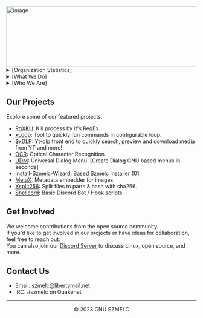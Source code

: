 <img src="https://i.imgur.com/8PbvYtK.png" alt="image" width="640" height="160">

<details>
  <summary>[Organization Statistics]</summary>
  
  #### [14/10/2023]
  - Public Repositories: 41
  - Total Stars Earned: 16
  - Total Watchers: 16
  - Followers: 2
  - Members: 6

</details>

<details>
  <summary>[What We Do]</summary>
  
> Hey there, fellow Linux lovers! At SZMELC.inc, we're all about that open-source goodness and the crazy cool Linux scene. We whip up a bunch of nifty gadgets, toolboxes, and apps to jazz up your Linux adventures. Our goal? To cook up some top-notch, do-it-all software that's a blast for devs, sysadmins, and Linux geeks like you! 😎🐧
</details>

<details>
  <summary>[Who We Are]</summary>
  
  ### Notable members:
  
<details>
  <summary>SilverX</summary>
    <img src="https://i.imgur.com/BZ7eOoD.png">

> Self-Made Software Engineer and a passionate Linux Power User. \
solving complex problems with simple solutions. \
Reach out on Discord: [Dc Profile](https://discord.com/users/sx66) \
Huge fan of Bash / Shell & Python. \
Soft spot for Debian, MX Linux, BunsenLabs OS & BlackArch \
Learning C, Go & Flask
</details>

<details>
  <summary>SmeggMann99</summary>
    <img src="https://i.imgur.com/rZIRGjW.png">

> Student at ZSEM in Poland. \
I code in Python, JavaScript, C++, and more. \
Currently focused on ZSEM-Bells and learning Dart+Flutter. \
Ask me about deez nuts! \
Connect on Discord: [Dc Profile](https://discord.com/users/smeggmann99). 🦡 \
Honey badgers are the best!
</details>

<details>
  <summary>Username31415</summary>
    <img src="https://i.imgur.com/uf2LAvy.png">

> 31415 >> 3.14159265358 \
Certified Block Game Terrorist \
The enigmatic force in Szmelc. Reach out cautiously \
OG ~ Original Griefer & Dedicated Troll \
Incredibly Clever & Code Proficient \
Python, 🐚 Shell, ☕ Java, and More! 
</details>

<details>
  <summary>fifqaaa</summary>
  <img src=https://github.com/GNU-Szmelc/.github/assets/95081005/584aee27-294a-435e-b5fa-2a1e2b3ee6aa">
  
> Protocol Wizard \
Networking, Linux, NAS, Alpine \
Hardware of the Ancient ~ SuperCurse++ owner \
Alpine Linux / Endeavour OS Enjoyer \
Fan of Bottles project \
Flashbacks from apt upgrade...
</details> 
</details>


## Our Projects

Explore some of our featured projects:

- [RgXKill](https://github.com/GNU-Szmelc/RgXKill): Kill process by it's RegEx.
- [xLoop](https://github.com/GNU-Szmelc/xloop): Tool to quickly run commands in configurable loop.
- [$xDLP](https://github.com/GNU-Szmelc/SxDLP): Yt-dlp front end to quickly search, preview and download media from YT and more!
- [OCR](https://github.com/GNU-Szmelc/OCR): Optical Character Recognition.
- [UDM](https://github.com/GNU-Szmelc/UDM): Universal Dialog Menu. [Create Dialog GNU based menus in seconds]
- [Install-Szmelc-Wizard](https://github.com/GNU-Szmelc/InstallSzmelcWizard): Based Szmelc Installer 101.
- [MetaX](https://github.com/GNU-Szmelc/MetaX): Metadata embedder for images.
- [Xsplit256](https://github.com/GNU-Szmelc/Xsplit256): Split files to parts & hash with sha256.
- [Shellcord](https://github.com/GNU-Szmelc/Shellcord): Basic Discord Bot / Hook scripts.

## Get Involved

We welcome contributions from the open source community. \
If you'd like to get involved in our projects or have ideas for collaboration, feel free to reach out. \
You can also join our [Discord Server](https://discord.gg/CEMxQ4HMYA) to discuss Linux, open source, and more.

## Contact Us

- Email: [szmelc@libertymail.net](mailto:szmelc@libertymail.net)
- IRC: #szmelc on Quakenet

---

<div align="center">
  <p>© 2023 GNU SZMELC</p>
</div>
